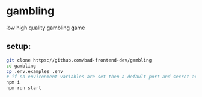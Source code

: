 # gambling

~~low~~ high quality gambling game

## setup:

```sh
git clone https://github.com/bad-frontend-dev/gambling
cd gambling
cp .env.examples .env
# if no environment variables are set then a default port and secret are chosen
npm i
npm run start
```
